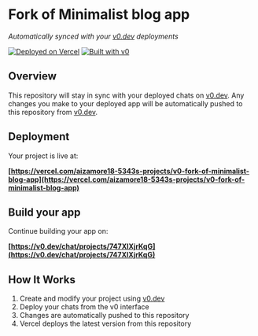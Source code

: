 # Fork of Minimalist blog app

*Automatically synced with your [v0.dev](https://v0.dev) deployments*

[![Deployed on Vercel](https://img.shields.io/badge/Deployed%20on-Vercel-black?style=for-the-badge&logo=vercel)](https://vercel.com/aizamore18-5343s-projects/v0-fork-of-minimalist-blog-app)
[![Built with v0](https://img.shields.io/badge/Built%20with-v0.dev-black?style=for-the-badge)](https://v0.dev/chat/projects/747XlXjrKqG)

## Overview

This repository will stay in sync with your deployed chats on [v0.dev](https://v0.dev).
Any changes you make to your deployed app will be automatically pushed to this repository from [v0.dev](https://v0.dev).

## Deployment

Your project is live at:

**[https://vercel.com/aizamore18-5343s-projects/v0-fork-of-minimalist-blog-app](https://vercel.com/aizamore18-5343s-projects/v0-fork-of-minimalist-blog-app)**

## Build your app

Continue building your app on:

**[https://v0.dev/chat/projects/747XlXjrKqG](https://v0.dev/chat/projects/747XlXjrKqG)**

## How It Works

1. Create and modify your project using [v0.dev](https://v0.dev)
2. Deploy your chats from the v0 interface
3. Changes are automatically pushed to this repository
4. Vercel deploys the latest version from this repository